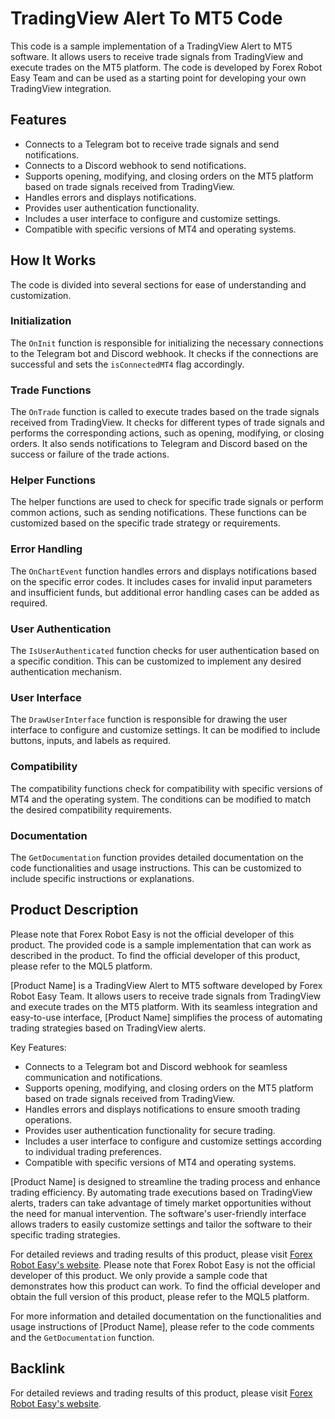# TradingView Alert To MT5 Code

This code is a sample implementation of a TradingView Alert to MT5 software. It allows users to receive trade signals from TradingView and execute trades on the MT5 platform. The code is developed by Forex Robot Easy Team and can be used as a starting point for developing your own TradingView integration.

## Features
- Connects to a Telegram bot to receive trade signals and send notifications.
- Connects to a Discord webhook to send notifications.
- Supports opening, modifying, and closing orders on the MT5 platform based on trade signals received from TradingView.
- Handles errors and displays notifications.
- Provides user authentication functionality.
- Includes a user interface to configure and customize settings.
- Compatible with specific versions of MT4 and operating systems.

## How It Works
The code is divided into several sections for ease of understanding and customization.

### Initialization
The `OnInit` function is responsible for initializing the necessary connections to the Telegram bot and Discord webhook. It checks if the connections are successful and sets the `isConnectedMT4` flag accordingly.

### Trade Functions
The `OnTrade` function is called to execute trades based on the trade signals received from TradingView. It checks for different types of trade signals and performs the corresponding actions, such as opening, modifying, or closing orders. It also sends notifications to Telegram and Discord based on the success or failure of the trade actions.

### Helper Functions
The helper functions are used to check for specific trade signals or perform common actions, such as sending notifications. These functions can be customized based on the specific trade strategy or requirements.

### Error Handling
The `OnChartEvent` function handles errors and displays notifications based on the specific error codes. It includes cases for invalid input parameters and insufficient funds, but additional error handling cases can be added as required.

### User Authentication
The `IsUserAuthenticated` function checks for user authentication based on a specific condition. This can be customized to implement any desired authentication mechanism.

### User Interface
The `DrawUserInterface` function is responsible for drawing the user interface to configure and customize settings. It can be modified to include buttons, inputs, and labels as required.

### Compatibility
The compatibility functions check for compatibility with specific versions of MT4 and the operating system. The conditions can be modified to match the desired compatibility requirements.

### Documentation
The `GetDocumentation` function provides detailed documentation on the code functionalities and usage instructions. This can be customized to include specific instructions or explanations.

## Product Description
Please note that Forex Robot Easy is not the official developer of this product. The provided code is a sample implementation that can work as described in the product. To find the official developer of this product, please refer to the MQL5 platform.

[Product Name] is a TradingView Alert to MT5 software developed by Forex Robot Easy Team. It allows users to receive trade signals from TradingView and execute trades on the MT5 platform. With its seamless integration and easy-to-use interface, [Product Name] simplifies the process of automating trading strategies based on TradingView alerts.

Key Features:
- Connects to a Telegram bot and Discord webhook for seamless communication and notifications.
- Supports opening, modifying, and closing orders on the MT5 platform based on trade signals received from TradingView.
- Handles errors and displays notifications to ensure smooth trading operations.
- Provides user authentication functionality for secure trading.
- Includes a user interface to configure and customize settings according to individual trading preferences.
- Compatible with specific versions of MT4 and operating systems.

[Product Name] is designed to streamline the trading process and enhance trading efficiency. By automating trade executions based on TradingView alerts, traders can take advantage of timely market opportunities without the need for manual intervention. The software's user-friendly interface allows traders to easily customize settings and tailor the software to their specific trading strategies.

For detailed reviews and trading results of this product, please visit [Forex Robot Easy's website](https://forexroboteasy.com/forex-robot-review/tradingview-alert-to-mt5-software-review-real-results-and-user-experience/). Please note that Forex Robot Easy is not the official developer of this product. We only provide a sample code that demonstrates how this product can work. To find the official developer and obtain the full version of this product, please refer to the MQL5 platform.

For more information and detailed documentation on the functionalities and usage instructions of [Product Name], please refer to the code comments and the `GetDocumentation` function.

## Backlink
For detailed reviews and trading results of this product, please visit [Forex Robot Easy's website](https://forexroboteasy.com/forex-robot-review/tradingview-alert-to-mt5-software-review-real-results-and-user-experience/).
